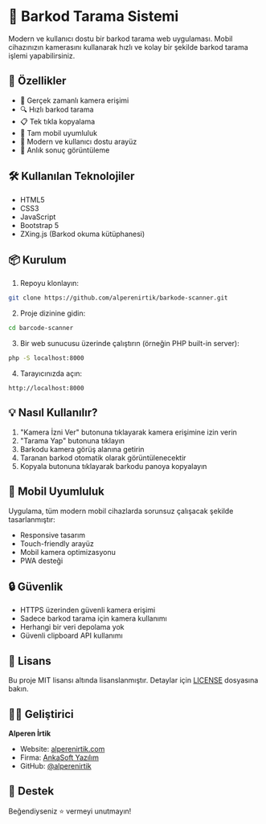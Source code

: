 # 📱 Barkod Tarama Sistemi

Modern ve kullanıcı dostu bir barkod tarama web uygulaması. Mobil cihazınızın kamerasını kullanarak hızlı ve kolay bir şekilde barkod tarama işlemi yapabilirsiniz.

## 🚀 Özellikler

- 📸 Gerçek zamanlı kamera erişimi
- 🔍 Hızlı barkod tarama
- 📋 Tek tıkla kopyalama
- 📱 Tam mobil uyumluluk
- 🎨 Modern ve kullanıcı dostu arayüz
- 🔄 Anlık sonuç görüntüleme

## 🛠️ Kullanılan Teknolojiler

- HTML5
- CSS3
- JavaScript
- Bootstrap 5
- ZXing.js (Barkod okuma kütüphanesi)

## 📦 Kurulum

1. Repoyu klonlayın:
```bash
git clone https://github.com/alperenirtik/barkode-scanner.git
```

2. Proje dizinine gidin:
```bash
cd barcode-scanner
```

3. Bir web sunucusu üzerinde çalıştırın (örneğin PHP built-in server):
```bash
php -S localhost:8000
```

4. Tarayıcınızda açın:
```
http://localhost:8000
```

## 💡 Nasıl Kullanılır?

1. "Kamera İzni Ver" butonuna tıklayarak kamera erişimine izin verin
2. "Tarama Yap" butonuna tıklayın
3. Barkodu kamera görüş alanına getirin
4. Taranan barkod otomatik olarak görüntülenecektir
5. Kopyala butonuna tıklayarak barkodu panoya kopyalayın

## 📱 Mobil Uyumluluk

Uygulama, tüm modern mobil cihazlarda sorunsuz çalışacak şekilde tasarlanmıştır:
- Responsive tasarım
- Touch-friendly arayüz
- Mobil kamera optimizasyonu
- PWA desteği

## 🔒 Güvenlik

- HTTPS üzerinden güvenli kamera erişimi
- Sadece barkod tarama için kamera kullanımı
- Herhangi bir veri depolama yok
- Güvenli clipboard API kullanımı


## 📄 Lisans

Bu proje MIT lisansı altında lisanslanmıştır. Detaylar için [LICENSE](LICENSE) dosyasına bakın.

## 👨‍💻 Geliştirici

**Alperen İrtik**
- Website: [alperenirtik.com](https://www.alperenirtik.com)
- Firma: [AnkaSoft Yazılım](https://www.ankasoftyazilim.com)
- GitHub: [@alperenirtik](https://github.com/alperenirtik)

## 🌟 Destek

Beğendiyseniz ⭐️ vermeyi unutmayın! 
